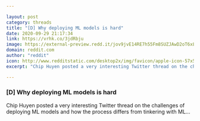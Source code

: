 ```yaml
---

layout: post
category: threads
title: "[D] Why deploying ML models is hard"
date: 2020-09-29 21:17:34
link: https://vrhk.co/3jdRbju
image: https://external-preview.redd.it/jov9jvE14RE7h55Fm8SUZJAwD2oT6xLqR_tJksfcY1Y.jpg?width=140&height=73.2984293194&auto=webp&crop=140:73.2984293194,smart&s=070bf220d59e223d2f56fc802cb2bf018833f3a8
domain: reddit.com
author: "reddit"
icon: http://www.redditstatic.com/desktop2x/img/favicon/apple-icon-57x57.png
excerpt: "Chip Huyen posted a very interesting Twitter thread on the challenges of deploying ML models and how the process differs from tinkering with ML..."

---
```


### [D] Why deploying ML models is hard

Chip Huyen posted a very interesting Twitter thread on the challenges of deploying ML models and how the process differs from tinkering with ML...